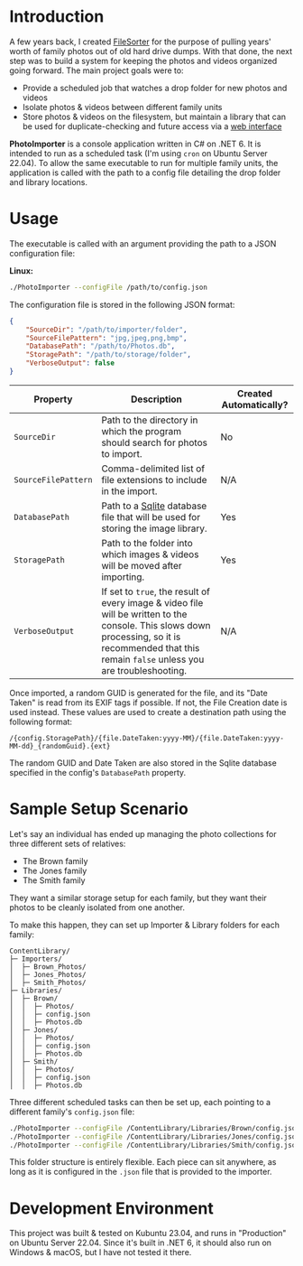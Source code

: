 # Introduction
A few years back, I created [FileSorter](https://github.com/jacobrobertjohnson/FileSorter) for the purpose of pulling years' worth of family photos out of old hard drive dumps. With that done, the next step was to build a system for keeping the photos and videos organized going forward. The main project goals were to:

- Provide a scheduled job that watches a drop folder for new photos and videos
- Isolate photos & videos between different family units
- Store photos & videos on the filesystem, but maintain a library that can be used for duplicate-checking and future access via a [web interface](https://github.com/jacobrobertjohnson/PhotoSite)

**PhotoImporter** is a console application written in C# on .NET 6. It is intended to run as a scheduled task (I'm using `cron` on Ubuntu Server 22.04). To allow the same executable to run for multiple family units, the application is called with the path to a config file detailing the drop folder and library locations.

# Usage
The executable is called with an argument providing the path to a JSON configuration file:

**Linux:**
```bash
./PhotoImporter --configFile /path/to/config.json
```

The configuration file is stored in the following JSON format:

```JSON
{
    "SourceDir": "/path/to/importer/folder",
    "SourceFilePattern": "jpg,jpeg,png,bmp",
    "DatabasePath": "/path/to/Photos.db",
    "StoragePath": "/path/to/storage/folder",
    "VerboseOutput": false
}
```

|Property|Description|Created Automatically?|
|---|---|---|
|`SourceDir`|Path to the directory in which the program should search for photos to import.|No|
|`SourceFilePattern`|Comma-delimited list of file extensions to include in the import.|N/A|
|`DatabasePath`|Path to a [Sqlite](https://sqlite.org/index.html) database file that will be used for storing the image library.|Yes|
|`StoragePath`|Path to the folder into which images & videos will be moved after importing.|Yes|
|`VerboseOutput`|If set to `true`, the result of every image & video file will be written to the console. This slows down processing, so it is recommended that this remain `false` unless you are troubleshooting.|N/A|

Once imported, a random GUID is generated for the file, and its "Date Taken" is read from its EXIF tags if possible. If not, the File Creation date is used instead. These values are used to create a destination path using the following format:

```
/{config.StoragePath}/{file.DateTaken:yyyy-MM}/{file.DateTaken:yyyy-MM-dd}_{randomGuid}.{ext}
```

The random GUID and Date Taken are also stored in the Sqlite database specified in the config's `DatabasePath` property.

# Sample Setup Scenario
Let's say an individual has ended up managing the photo collections for three different sets of relatives:

- The Brown family
- The Jones family
- The Smith family

They want a similar storage setup for each family, but they want their photos to be cleanly isolated from one another.

To make this happen, they can set up Importer & Library folders for each family:

```
ContentLibrary/
├─ Importers/
│  ├─ Brown_Photos/
│  ├─ Jones_Photos/
│  ├─ Smith_Photos/
├─ Libraries/
│  ├─ Brown/
│  │  ├─ Photos/ 
│  │  ├─ config.json 
│  │  ├─ Photos.db 
│  ├─ Jones/
│  │  ├─ Photos/ 
│  │  ├─ config.json 
│  │  ├─ Photos.db
│  ├─ Smith/
│  │  ├─ Photos/ 
│  │  ├─ config.json 
│  │  ├─ Photos.db
```

Three different scheduled tasks can then be set up, each pointing to a different family's `config.json` file:

```bash
./PhotoImporter --configFile /ContentLibrary/Libraries/Brown/config.json
./PhotoImporter --configFile /ContentLibrary/Libraries/Jones/config.json
./PhotoImporter --configFile /ContentLibrary/Libraries/Smith/config.json
```

This folder structure is entirely flexible. Each piece can sit anywhere, as long as it is configured in the `.json` file that is provided to the importer.

# Development Environment
This project was built & tested on Kubuntu 23.04, and runs in "Production" on Ubuntu Server 22.04. Since it's built in .NET 6, it should also run on Windows & macOS, but I have not tested it there.